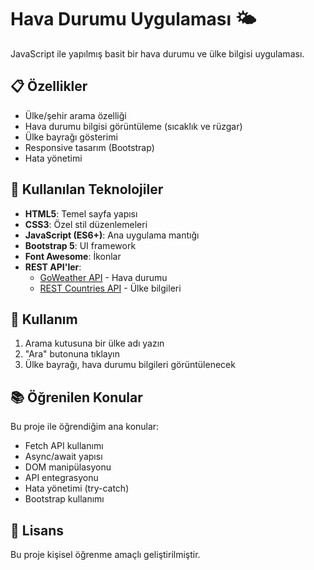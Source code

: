 # Hava Durumu Uygulaması 🌤️

JavaScript ile yapılmış basit bir hava durumu ve ülke bilgisi uygulaması.

## 📋 Özellikler

- Ülke/şehir arama özelliği
- Hava durumu bilgisi görüntüleme (sıcaklık ve rüzgar)
- Ülke bayrağı gösterimi
- Responsive tasarım (Bootstrap)
- Hata yönetimi

## 🚀 Kullanılan Teknolojiler

- **HTML5**: Temel sayfa yapısı
- **CSS3**: Özel stil düzenlemeleri
- **JavaScript (ES6+)**: Ana uygulama mantığı
- **Bootstrap 5**: UI framework
- **Font Awesome**: İkonlar
- **REST API'ler**:
  - [GoWeather API](http://goweather.xyz/) - Hava durumu
  - [REST Countries API](https://restcountries.com/) - Ülke bilgileri


## 🎯 Kullanım

1. Arama kutusuna bir ülke adı yazın
2. "Ara" butonuna tıklayın
3. Ülke bayrağı, hava durumu bilgileri görüntülenecek


## 📚 Öğrenilen Konular

Bu proje ile öğrendiğim ana konular:
- Fetch API kullanımı
- Async/await yapısı
- DOM manipülasyonu
- API entegrasyonu
- Hata yönetimi (try-catch)
- Bootstrap kullanımı


## 📄 Lisans

Bu proje kişisel öğrenme amaçlı geliştirilmiştir.
